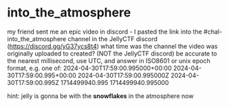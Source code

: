 # into_the_atmosphere

my friend sent me an epic video in discord - I pasted the link into the #chal-into_the_atmosphere channel in the JellyCTF discord (https://discord.gg/yG37ycs8t4)
what time was the channel the video was originally uploaded to created? (NOT the JellyCTF discord)
be accurate to the nearest millisecond, use UTC, and answer in ISO8601 or unix epoch format, e.g. one of:
2024-04-30T17:59:00.995000+00:00
2024-04-30T17:59:00.995+00:00
2024-04-30T17:59:00.995000Z
2024-04-30T17:59:00.995Z
1714499940.995
1714499940.995000


hint: jelly is gonna be with the **snowflakes** in the atmosphere now